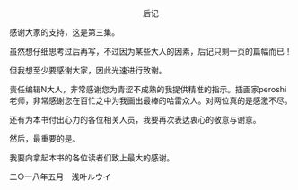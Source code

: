 <p align="center">后记</p>

感谢大家的支持，这是第三集。

虽然想仔细思考过后再写，不过因为某些大人的因素，后记只剩一页的篇幅而已！

但我想至少要感谢大家，因此光速进行致谢。

责任编辑N大人，非常感谢您为青涩不成熟的我提供精准的指示。插画家peroshi老师，非常感谢您在百忙之中为我画出最棒的哈雷众人。对两位真的是感激不尽。

还有为本书付出心力的各位相关人员，我要再次表达衷心的敬意与谢意。

然后，最重要的是。

我要向拿起本书的各位读者们致上最大的感谢。

二○一八年五月　浅叶ルウイ


